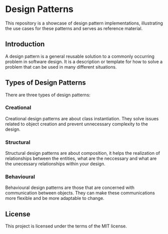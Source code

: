 # Design Patterns

This repository is a showcase of design pattern implementations, illustrating
the use cases for these patterns and serves as reference material.


## Introduction

A design pattern is a general reusable solution to a commonly occurring problem 
in software design. It is a description or template for how to solve a problem 
that can be used in many different situations.


## Types of Design Patterns

There are three types of design patterns:

### Creational
Creational design patterns are about class instantiation. They solve issues 
related to object creation and prevent unnecessary complexity to the design.

### Structural

Structural design patterns are about composition, it helps the realization of  
relationships between the entities, what are the neccessary and what are the 
unecessary relationships within your design.

### Behavioural

Behavioural design patterns are those that are concerned with communication 
between objects. They can make these communications more flexible and be more 
adaptable to change.


## License

This project is licensed under the terms of the MIT license.
